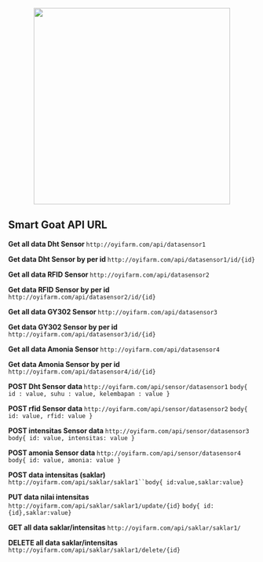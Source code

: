 <p align="center"><a href="https://laravel.com" target="_blank"><img src="https://oyifarm.com/assets/image/logo.png" width="400"></a></p>
<!-- 
<p align="center">
<a href="https://travis-ci.org/laravel/framework"><img src="https://travis-ci.org/laravel/framework.svg" alt="Build Status"></a>
<a href="https://packagist.org/packages/laravel/framework"><img src="https://poser.pugx.org/laravel/framework/d/total.svg" alt="Total Downloads"></a>
<a href="https://packagist.org/packages/laravel/framework"><img src="https://poser.pugx.org/laravel/framework/v/stable.svg" alt="Latest Stable Version"></a>
<a href="https://packagist.org/packages/laravel/framework"><img src="https://poser.pugx.org/laravel/framework/license.svg" alt="License"></a>
</p> -->

## Smart Goat API URL

<b> Get all data Dht Sensor </b>
`http://oyifarm.com/api/datasensor1`

<b> Get data Dht Sensor by per id </b>
`http://oyifarm.com/api/datasensor1/id/{id}`

<b> Get all data RFID Sensor  </b>
`http://oyifarm.com/api/datasensor2`

<b> Get data RFID Sensor by per id </b>
`http://oyifarm.com/api/datasensor2/id/{id}`


<b> Get all data GY302 Sensor </b>
`http://oyifarm.com/api/datasensor3`

<b> Get data GY302 Sensor by per id </b>
`http://oyifarm.com/api/datasensor3/id/{id}`

<b> Get all data Amonia Sensor </b>
`http://oyifarm.com/api/datasensor4`

<b> Get data Amonia Sensor by per id </b>
`http://oyifarm.com/api/datasensor4/id/{id}`

<b> POST Dht Sensor data </b>
`http://oyifarm.com/api/sensor/datasensor1`
`body{
    id : value,
    suhu : value,
    kelembapan : value
}`


<b> POST rfid Sensor data </b>
`http://oyifarm.com/api/sensor/datasensor2`
`
body{
    id: value,
    rfid: value
}
`

<b> POST intensitas Sensor data </b>
`http://oyifarm.com/api/sensor/datasensor3`
`
body{
    id: value,
    intensitas: value
}
`


<b> POST amonia Sensor data </b>
`http://oyifarm.com/api/sensor/datasensor4`
`
body{
    id: value,
    amonia: value
}
`

<b> POST data intensitas (saklar) </b>
`http://oyifarm.com/api/saklar/saklar1``body{ id:value,saklar:value}`

<b>PUT data nilai intensitas</b>
`http://oyifarm.com/api/saklar/saklar1/update/{id}` `body{ id:{id},saklar:value}`

<b> GET all data saklar/intensitas </b> `http://oyifarm.com/api/saklar/saklar1/`

<b> DELETE all data saklar/intensitas </b> `http://oyifarm.com/api/saklar/saklar1/delete/{id}`


<!-- Laravel is a web application framework with expressive, elegant syntax. We believe development must be an enjoyable and creative experience to be truly fulfilling. Laravel takes the pain out of development by easing common tasks used in many web projects, such as:

- [Simple, fast routing engine](https://laravel.com/docs/routing).
- [Powerful dependency injection container](https://laravel.com/docs/container).
- Multiple back-ends for [session](https://laravel.com/docs/session) and [cache](https://laravel.com/docs/cache) storage.
- Expressive, intuitive [database ORM](https://laravel.com/docs/eloquent).
- Database agnostic [schema migrations](https://laravel.com/docs/migrations).
- [Robust background job processing](https://laravel.com/docs/queues).
- [Real-time event broadcasting](https://laravel.com/docs/broadcasting).

Laravel is accessible, powerful, and provides tools required for large, robust applications.

## Learning Laravel

Laravel has the most extensive and thorough [documentation](https://laravel.com/docs) and video tutorial library of all modern web application frameworks, making it a breeze to get started with the framework.

If you don't feel like reading, [Laracasts](https://laracasts.com) can help. Laracasts contains over 1500 video tutorials on a range of topics including Laravel, modern PHP, unit testing, and JavaScript. Boost your skills by digging into our comprehensive video library.

## Laravel Sponsors

We would like to extend our thanks to the following sponsors for funding Laravel development. If you are interested in becoming a sponsor, please visit the Laravel [Patreon page](https://patreon.com/taylorotwell).

### Premium Partners

- **[Vehikl](https://vehikl.com/)**
- **[Tighten Co.](https://tighten.co)**
- **[Kirschbaum Development Group](https://kirschbaumdevelopment.com)**
- **[64 Robots](https://64robots.com)**
- **[Cubet Techno Labs](https://cubettech.com)**
- **[Cyber-Duck](https://cyber-duck.co.uk)**
- **[Many](https://www.many.co.uk)**
- **[Webdock, Fast VPS Hosting](https://www.webdock.io/en)**
- **[DevSquad](https://devsquad.com)**
- **[OP.GG](https://op.gg)**

## Contributing

Thank you for considering contributing to the Laravel framework! The contribution guide can be found in the [Laravel documentation](https://laravel.com/docs/contributions).

## Code of Conduct

In order to ensure that the Laravel community is welcoming to all, please review and abide by the [Code of Conduct](https://laravel.com/docs/contributions#code-of-conduct).

## Security Vulnerabilities

If you discover a security vulnerability within Laravel, please send an e-mail to Taylor Otwell via [taylor@laravel.com](mailto:taylor@laravel.com). All security vulnerabilities will be promptly addressed.

## License

The Laravel framework is open-sourced software licensed under the [MIT license](https://opensource.org/licenses/MIT).
 -->
